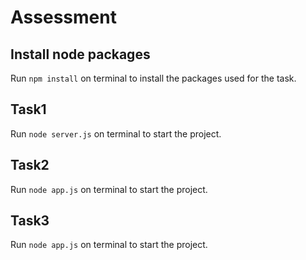 # Assessment
## Install node packages 
   Run `npm install` on terminal to install the packages used for the task.

## Task1
   Run `node server.js` on terminal to start the project.

## Task2
   Run `node app.js` on terminal to start the project.

## Task3
   Run `node app.js` on terminal to start the project.